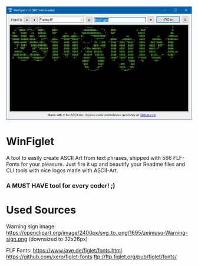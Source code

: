 ![image](https://github.com/SiL3NC3/WinFiglet/raw/master/Images/Screenshot.jpg)

# WinFiglet
A tool to easily create ASCII Art from text phrases, shipped with 566 FLF-Fonts for your pleasure.
Just fire it up and beautify your Readme files and CLI tools with nice logos made with ASCII-Art.

### A MUST HAVE tool for every coder! ;)

# Used Sources

Warning sign image:
https://openclipart.org/image/2400px/svg_to_png/1695/zeimusu-Warning-sign.png (downsized to 32x26px)

FLF Fonts:
https://www.jave.de/figlet/fonts.html
https://github.com/xero/figlet-fonts
ftp://ftp.figlet.org/pub/figlet/fonts/
